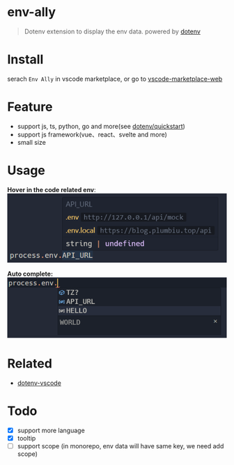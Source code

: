 # env-ally

> Dotenv extension to display the env data. powered by [dotenv](https://github.com/motdotla/dotenv)

# Install

serach `Env Ally` in vscode marketplace, or go to [vscode-marketplace-web](https://marketplace.visualstudio.com/items?itemName=plumbiu.vscode-env-ally)

# Feature

- support js, ts, python, go and more(see [dotenv/quickstart](https://www.dotenv.org/docs/quickstart))
- support js framework(vue、react、svelte and more)
- small size

# Usage

**Hover in the code related env**:
![demo](./resource/demo.png)

**Auto complete:**
![demo2](./resource/demo2.png)

# Related

- [dotenv-vscode](https://github.com/dotenv-org/dotenv-vscode)

# Todo

- [x] support more language
- [x] tooltip
- [ ] support scope (in monorepo, env data will have same key, we need add scope)
